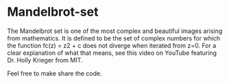 # Mandelbrot-set
The Mandelbrot set is one of the most complex and beautiful images arising from mathematics. It is defined to be the set of complex numbers for which the function fc(z) = z2 + c does not diverge when iterated from z=0. For a clear explanation of what that means, see this video on YouTube featuring Dr. Holly Krieger from MIT. 


Feel free to make share the code.
